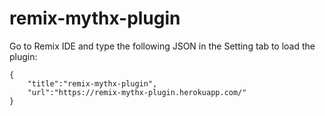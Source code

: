 # remix-mythx-plugin

Go to Remix IDE and type the following JSON in the Setting tab to load the plugin:
```
{
    "title":"remix-mythx-plugin",
    "url":"https://remix-mythx-plugin.herokuapp.com/"
}
```

